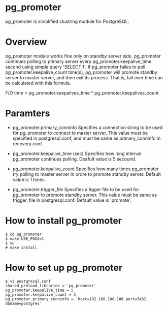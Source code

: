 pg_promoter
===========

pg_promoter is simplified clustring module for PostgreSQL.

# Overview
pg_promoter module works fine only on standby server side.
pg_promoter continues polling to primary server every
pg_promoter.keepalive_time second using simple query 'SELECT 1'.
If pg_promoter failes to poll pg_promoter.keepalive_count time(s),
pg_promoter will promote standby server to master server, and then
exit its process.
That is, fail over time can be calculated with this formula.

F/O time = pg_promoter.keepalives_time * pg_promoter.keepalives_count

# Paramters
- pg_promoter.primary_conninfo
Specifies a connection string to be used for pg_promoter to connect to master server.
This value must be specified in postgresql.conf, and must be same as primary_conninfo in recovery.conf.

- pg_promoter.keepalive_time (sec)
Specifies how long interval pg_promoter continues polling.
Deafult value is 5 secound.

- pg_promoter.keepalive_count
Specifies how many times pg_promoter try polling to master server in ordre to promote
standby server.
Default value is 1 times.

- pg_promoter.trigger_file
Specifies a tigger file to be used for pg_promoter to promote standby server.
This value must be same as trigger_file in postgresql.conf.
Default value is 'promote'.

# How to install pg_promoter

```
$ cd pg_promoter
$ make USE_PGXS=1
$ su
# make install
```

# How to set up pg_promoter

```
$ vi postgresql.conf
shared_preload_libraries = 'pg_promoter'
pg_promoter.keepalive_time = 5
pg_promoter.keepalive_count = 3
pg_promoter.primary_conninfo = 'host=192.168.100.100 port=5432 dbname=postgres'
```